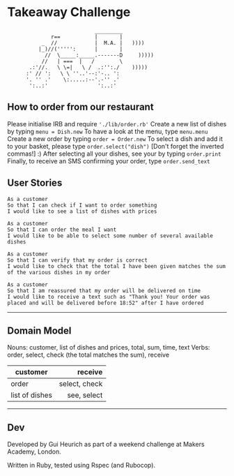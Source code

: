 Takeaway Challenge
==================
```
                            _________
              r==           |       |
           _  //            |  M.A. |   ))))
          |_)//(''''':      |       |
            //  \_____:_____.-------D     )))))
           //   | ===  |   /        \
       .:'//.   \ \=|   \ /  .:'':./    )))))
      :' // ':   \ \ ''..'--:'-.. ':
      '. '' .'    \:.....:--'.-'' .'
       ':..:'                ':..:'

 ```
## How to order from our restaurant

Please initialise IRB and require ```'./lib/order.rb'```
Create a new list of dishes by typing ```menu = Dish.new```
  To have a look at the menu, type ```menu.menu```
Create a new order by typing ```order = Order.new```
To select a dish and add it to your basket, please type ```order.select("dish")``` [Don't forget the inverted commas!] :)
After selecting all your dishes, see your by typing ```order.print```
Finally, to receive an SMS confirming your order, type ```order.send_text```


User Stories
-------

```
As a customer
So that I can check if I want to order something
I would like to see a list of dishes with prices

As a customer
So that I can order the meal I want
I would like to be able to select some number of several available dishes

As a customer
So that I can verify that my order is correct
I would like to check that the total I have been given matches the sum of the various dishes in my order

As a customer
So that I am reassured that my order will be delivered on time
I would like to receive a text such as "Thank you! Your order was placed and will be delivered before 18:52" after I have ordered
```
--------
## Domain Model

Nouns: customer, list of dishes and prices, total, sum, time, text
Verbs: order, select, check (the total matches the sum), receive


| customer       | receive        |
|----------------|---------------:|
| order          | select, check  |
| list of dishes | see, select    |


-------
## Dev

Developed by Gui Heurich as part of a weekend challenge at Makers Academy, London.

Written in Ruby, tested using Rspec (and Rubocop).
